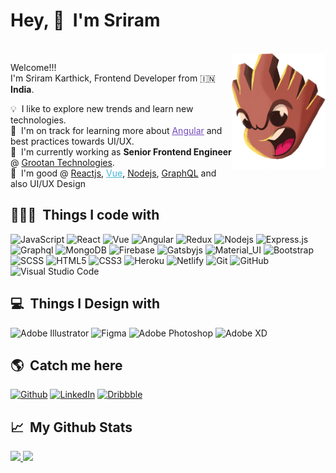 # <b>Hey, 👋&nbsp; I'm Sriram</b>
<br>
<img align="right" src="https://github.com/sriramgroot/sriramgroot/blob/main/github-overview-profile.png" width="150"/>
<p align="left">
  <p>Welcome!!!</br>
  I'm Sriram Karthick, Frontend Developer from 🇮🇳 <b>India</b>.</p>
  	
  💡 &nbsp;I like to explore new trends and learn new technologies.\
  🌱 &nbsp;I'm on track for learning more about <a style="color:#764ABC" href="https://angular.io/" target="_blank"><u>Angular</u></a> and best practices towards UI/UX.\
  🔭 &nbsp;I'm currently working as <strong>Senior Frontend Engineer</strong> @ <a href="https://www.grootan.com/" target="_blank">Grootan Technologies</a>.\
  👯 &nbsp;I'm good @ <a href="https://reactjs.org/" target="_blank">Reactjs</a>, <a style="color:#45b8d8" href="https://vuejs.org/" target="_blank"><u>Vue</u></a>, <a href="https://nodejs.org/en/" target="_blank">Nodejs</a>, <a href="https://graphql.org/" target="_blank">GraphQL</a> and also UI/UX Design
</p>
<h2>👨🏻‍💻 &nbsp;Things I code with</h2>

![JavaScript](https://img.shields.io/badge/-JavaScript-black?style=flat-square&logo=javascript)
![React](https://img.shields.io/badge/-React-black?style=flat-square&logo=react)
![Vue](https://img.shields.io/badge/-vuejs-black?style=flat-square&logo=vue.js)
![Angular](https://img.shields.io/badge/-angularjs-black?style=flat-square&logo=angular)
![Redux](https://img.shields.io/badge/-Redux-black?style=flat-square&logo=Redux)
![Nodejs](https://img.shields.io/badge/-Nodejs-black?style=flat-square&logo=Node.js)
![Express.js](https://img.shields.io/badge/-express-black?style=flat-square&logo=express)
![Graphql](https://img.shields.io/badge/-graphql-black?style=flat-square&logo=graphql)
![MongoDB](https://img.shields.io/badge/-MongoDB-black?style=flat-square&logo=mongodb)
![Firebase](https://img.shields.io/badge/-Firebase-black?style=flat-square&logo=Firebase)
![Gatsbyjs](https://img.shields.io/badge/-Gatsbyjs-black?style=flat-square&logo=gatsby)
![Material_UI](https://img.shields.io/badge/-Material_UI-black?style=flat-square&logo=material-ui)
![Bootstrap](https://img.shields.io/badge/-Bootstrap-black?style=flat-square&logo=bootstrap)
![SCSS](https://img.shields.io/badge/-SCSS-black?style=flat-square&logo=SASS)
![HTML5](https://img.shields.io/badge/-HTML5-black?style=flat-square&logo=html5&logoColor=white)
![CSS3](https://img.shields.io/badge/-CSS3-black?style=flat-square&logo=css3)
![Heroku](https://img.shields.io/badge/-Heroku-black?style=flat-square&logo=heroku)
![Netlify](https://img.shields.io/badge/-Netlify-black?style=flat-square&logo=netlify)
![Git](https://img.shields.io/badge/-Git-black?style=flat-square&logo=git)
![GitHub](https://img.shields.io/badge/-GitHub-black?style=flat-square&logo=github)
![Visual Studio Code](https://img.shields.io/badge/-VSCode-black?style=flat-square&logo=visual%20studio%20code)

<h2>💻 &nbsp;Things I Design with</h2>

![Adobe Illustrator](https://img.shields.io/badge/-Illustrator-black?style=flat-square&logo=adobe%20illustrator)
![Figma](https://img.shields.io/badge/-Figma-black?style=flat-square&logo=figma)
![Adobe Photoshop](https://img.shields.io/badge/-Photoshop-black?style=flat-square&logo=adobe%20photoshop)
![Adobe XD](https://img.shields.io/badge/-XD-black?style=flat-square&logo=adobe%20xd)

<h2>🌎 &nbsp;Catch me here</h2>
<p>
  <a href="https://github.com/sriramgroot" target="_blank"><img alt="Github" src="https://img.shields.io/badge/-GitHub-%2312100E.svg?&style=for-the-badge&logo=Github&logoColor=white" /></a>
  <a href="https://in.linkedin.com/in/sriramkarthick/" target="_blank"><img alt="LinkedIn" src="https://img.shields.io/badge/-Linkedin-%230077B5.svg?&style=for-the-badge&logo=linkedin&logoColor=white" /></a>
  <a href="https://dribbble.com/sriramkarthick/" target="_blank"><img alt="Dribbble" src="https://img.shields.io/badge/-dribbble-%23ea4c89.svg?&style=for-the-badge&logo=dribbble&logoColor=ffffff" /></a>

</p>

<h2>📈 &nbsp;My Github Stats</h2>

<p align="left">
<a href="https://github.com/sriramgroot">
  <img height="180em" src="https://github-readme-stats.vercel.app/api?username=sriramgroot&show_icons=true&hide_border=true&bg_color=040d21&title_color=165df5&icon_color=165df5&text_color=FFFFFF"/>
  <img height="180em" src="http://github-readme-streak-stats.herokuapp.com/?user=sriramgroot&hide_border=true&theme=black-ice&background=040d21&stroke=165df5"/>
</a>
</p>
